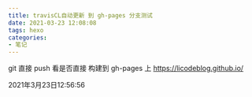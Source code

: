 ```yaml
---
title: travisCL自动更新 到 gh-pages 分支测试
date: 2021-03-23 12:08:08
tags: hexo
categories:
- 笔记
---
```



git 直接 push 看是否直接 构建到 gh-pages 上 https://licodeblog.github.io/

2021年3月23日12:56:56